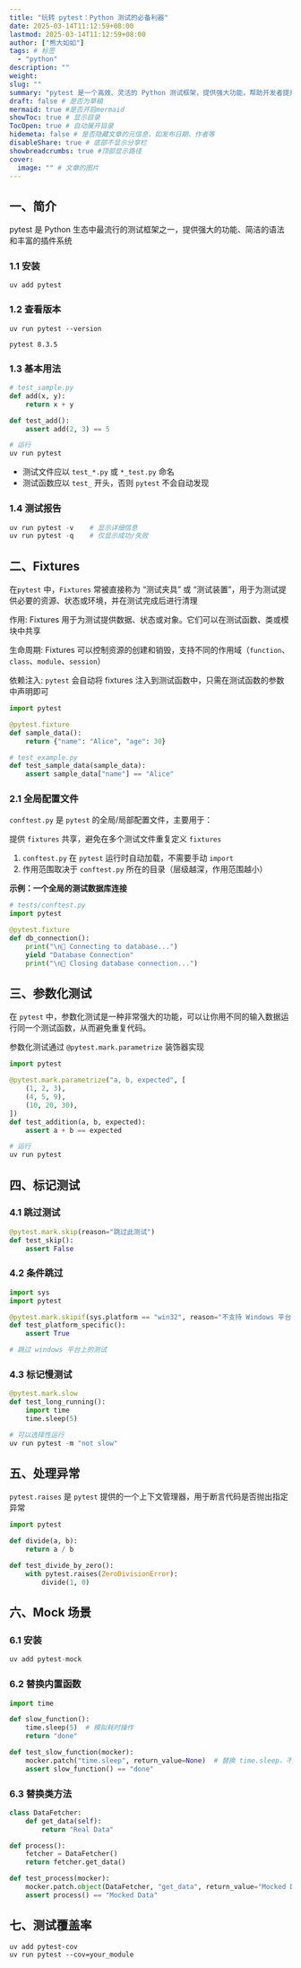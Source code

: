 ```yaml
---
title: "玩转 pytest：Python 测试的必备利器"
date: 2025-03-14T11:12:59+08:00
lastmod: 2025-03-14T11:12:59+08:00
author: ["熊大如如"]
tags: # 标签
  - "python"
description: ""
weight:
slug: ""
summary: "pytest 是一个高效、灵活的 Python 测试框架，提供强大功能，帮助开发者提升测试效率和代码质量"
draft: false # 是否为草稿
mermaid: true #是否开启mermaid
showToc: true # 显示目录
TocOpen: true # 自动展开目录
hidemeta: false # 是否隐藏文章的元信息，如发布日期、作者等
disableShare: true # 底部不显示分享栏
showbreadcrumbs: true #顶部显示路径
cover:
  image: "" # 文章的图片
---
```


## 一、简介

pytest 是 Python 生态中最流行的测试框架之一，提供强大的功能、简洁的语法和丰富的插件系统

### 1.1 安装

```shell
uv add pytest
```

### 1.2 查看版本

```shell
uv run pytest --version

pytest 8.3.5
```

### 1.3 基本用法

```python
# test_sample.py
def add(x, y):
    return x + y

def test_add():
    assert add(2, 3) == 5

# 运行
uv run pytest
```

- 测试文件应以 `test_*.py` 或 `*_test.py` 命名
- 测试函数应以 `test_` 开头，否则 `pytest` 不会自动发现

### 1.4 测试报告

```python
uv run pytest -v    # 显示详细信息
uv run pytest -q    # 仅显示成功/失败
```

## 二、Fixtures

在`pytest` 中，`Fixtures` 常被直接称为 “测试夹具” 或 “测试装置”，用于为测试提供必要的资源、状态或环境，并在测试完成后进行清理

作用: Fixtures 用于为测试提供数据、状态或对象。它们可以在测试函数、类或模块中共享

生命周期: Fixtures 可以控制资源的创建和销毁，支持不同的作用域（`function`、`class`、`module`、`session`）

依赖注入: `pytest` 会自动将 fixtures 注入到测试函数中，只需在测试函数的参数中声明即可

```python
import pytest

@pytest.fixture
def sample_data():
    return {"name": "Alice", "age": 30}

# test_example.py
def test_sample_data(sample_data):
    assert sample_data["name"] == "Alice"
```

### 2.1 全局配置文件

`conftest.py` 是 `pytest` 的全局/局部配置文件，主要用于：

提供 `fixtures` 共享，避免在多个测试文件重复定义 `fixtures`

1. `conftest.py` 在 `pytest` 运行时自动加载，不需要手动 `import`
2. 作用范围取决于 `conftest.py` 所在的目录（层级越深，作用范围越小）

**示例：一个全局的测试数据库连接**

```python
# tests/conftest.py
import pytest

@pytest.fixture
def db_connection():
    print("\n🔌 Connecting to database...")
    yield "Database Connection"
    print("\n🔌 Closing database connection...")
```

## 三、参数化测试

在 `pytest` 中，参数化测试是一种非常强大的功能，可以让你用不同的输入数据运行同一个测试函数，从而避免重复代码。

参数化测试通过 `@pytest.mark.parametrize` 装饰器实现

```python
import pytest

@pytest.mark.parametrize("a, b, expected", [
    (1, 2, 3),
    (4, 5, 9),
    (10, 20, 30),
])
def test_addition(a, b, expected):
    assert a + b == expected

# 运行
uv run pytest
```

## 四、标记测试

### 4.1 跳过测试

```python
@pytest.mark.skip(reason="跳过此测试")
def test_skip():
    assert False
```

### 4.2 条件跳过

```python
import sys
import pytest

@pytest.mark.skipif(sys.platform == "win32", reason="不支持 Windows 平台")
def test_platform_specific():
    assert True

# 跳过 windows 平台上的测试
```

### 4.3 标记慢测试

```python
@pytest.mark.slow
def test_long_running():
    import time
    time.sleep(5)

# 可以选择性运行
uv run pytest -m "not slow"
```

## 五、处理异常

`pytest.raises` 是 `pytest` 提供的一个上下文管理器，用于断言代码是否抛出指定异常

```python
import pytest

def divide(a, b):
    return a / b

def test_divide_by_zero():
    with pytest.raises(ZeroDivisionError):
        divide(1, 0)
```

## 六、Mock 场景

### 6.1 安装

```python
uv add pytest-mock
```

### 6.2 替换内置函数

```python
import time

def slow_function():
    time.sleep(5)  # 模拟耗时操作
    return "done"

def test_slow_function(mocker):
    mocker.patch("time.sleep", return_value=None)  # 替换 time.sleep，不让它真正执行
    assert slow_function() == "done"
```

### 6.3 替换类方法

```python
class DataFetcher:
    def get_data(self):
        return "Real Data"

def process():
    fetcher = DataFetcher()
    return fetcher.get_data()

def test_process(mocker):
    mocker.patch.object(DataFetcher, "get_data", return_value="Mocked Data")
    assert process() == "Mocked Data"
```

## 七、测试覆盖率

```shell
uv add pytest-cov
uv run pytest --cov=your_module
```
